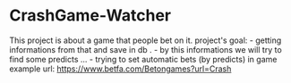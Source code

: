 # CrashGame-Watcher
This project is about a game that people bet on it. project's goal: - getting informations from that and save in db . - by this informations we will try to find some predicts ... - trying to set automatic bets (by predicts) in game   example url: https://www.betfa.com/Betongames?url=Crash
